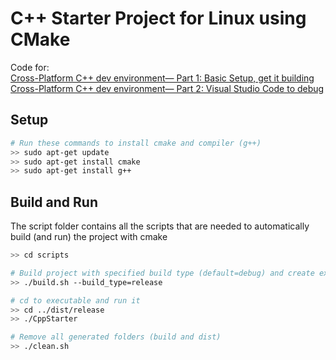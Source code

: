 # C++ Starter Project for Linux using CMake

Code for:</br>
[Cross-Platform C++ dev environment— Part 1: Basic Setup, get it building](https://medium.com/@johannesdobler/cross-platform-c-dev-environment-part-1-basic-setup-get-it-building-bbd0883d0e13)</br>
[Cross-Platform C++ dev environment— Part 2: Visual Studio Code to debug](https://medium.com/@johannesdobler/cross-platform-c-dev-environment-part-2-visual-studio-code-to-debug-e2628ed47e51)</br>



## Setup
``` bash
# Run these commands to install cmake and compiler (g++)
>> sudo apt-get update
>> sudo apt-get install cmake
>> sudo apt-get install g++
```

## Build and Run
The script folder contains all the scripts that are needed to automatically build (and run) the project with cmake
``` bash
>> cd scripts

# Build project with specified build type (default=debug) and create executable to folder: dist/BUILD_TYPE
>> ./build.sh --build_type=release

# cd to executable and run it
>> cd ../dist/release
>> ./CppStarter

# Remove all generated folders (build and dist)
>> ./clean.sh 
```
